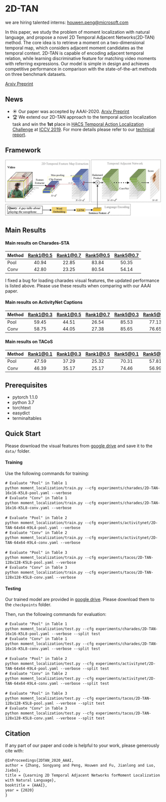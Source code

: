 # 2D-TAN

we are hiring talented interns: houwen.peng@microsoft.com

In  this  paper,  we  study  the  problem  of  moment  localization  with  natural  language,  and  propose  a  novel  2D  Temporal Adjacent Networks(2D-TAN) method. 
The core idea is to retrieve a moment on a two-dimensional temporal map, which considers adjacent moment candidates as the temporal context. 
2D-TAN is capable of encoding adjacent temporal relation, while learning discriminative feature for matching video moments with referring expressions. 
Our model is  simple  in  design  and  achieves  competitive  performance in  comparison  with  the  state-of-the-art  methods  on  three benchmark datasets.

[Arxiv Preprint](https://arxiv.org/abs/1912.03590)

## News
- :sunny: Our paper was accepted by AAAI-2020. [Arxiv Preprint](https://arxiv.org/abs/1912.03590)
- :trophy: We extend our 2D-TAN approach to the temporal action localization task and win the **1st** place in [HACS Temporal Action Localization Challenge](http://hacs.csail.mit.edu/challenge.html) at [ICCV 2019](iccv2019.thecvf.com). For more details please refer to our [technical report](https://arxiv.org/abs/1912.03612).

## Framework
![alt text](imgs/pipeline.jpg)

## Main Results

#### Main results on Charades-STA
| Method | Rank1@0.5 | Rank1@0.7 | Rank5@0.5 | Rank5@0.7 |
| ---- |:-------------:| :-----:|:-----:|:-----:|
| Pool | 40.94 | 22.85 | 83.84 | 50.35 |
| Conv | 42.80 | 23.25 | 80.54 | 54.14 |

I fixed a bug for loading charades visual features, the updated performance is listed above.
Please use these results when comparing with our AAAI paper. 

#### Main results on ActivityNet Captions 
| Method | Rank1@0.3 | Rank1@0.5 | Rank1@0.7 | Rank5@0.3 | Rank5@0.5 | Rank5@0.7 |
| ---- |:-------------:| :-----:|:-----:|:-----:|:-----:|:-----:|
| Pool | 59.45 | 44.51 | 26.54 | 85.53 | 77.13 | 61.96 |
| Conv | 58.75 | 44.05 | 27.38 | 85.65 | 76.65 | 62.26 |

#### Main results on TACoS
| Method | Rank1@0.1 | Rank1@0.3 | Rank1@0.5 | Rank5@0.1 | Rank5@0.3 | Rank5@0.5 |
| ---- |:-------------:| :-----:|:-----:|:-----:|:-----:|:-----:|
| Pool | 47.59 | 37.29 | 25.32 | 70.31 | 57.81 | 45.04 |
| Conv | 46.39 | 35.17 | 25.17 | 74.46 | 56.99 | 44.24 |

## Prerequisites
- pytorch 1.1.0
- python 3.7
- torchtext
- easydict
- terminaltables


## Quick Start

Please download the visual features from [google drive](https://drive.google.com/drive/folders/1D3nav3TKZmYNHvSLBgDt1vpBUXoV2MRv?usp=sharing) and save it to the `data/` folder. 


#### Training
Use the following commands for training:
```
# Evaluate "Pool" in Table 1
python moment_localization/train.py --cfg experiments/charades/2D-TAN-16x16-K5L8-pool.yaml --verbose
# Evaluate "Conv" in Table 1
python moment_localization/train.py --cfg experiments/charades/2D-TAN-16x16-K5L8-conv.yaml --verbose

# Evaluate "Pool" in Table 2
python moment_localization/train.py --cfg experiments/activitynet/2D-TAN-64x64-K9L4-pool.yaml --verbose
# Evaluate "Conv" in Table 2
python moment_localization/train.py --cfg experiments/activitynet/2D-TAN-64x64-K9L4-conv.yaml --verbose

# Evaluate "Pool" in Table 3
python moment_localization/train.py --cfg experiments/tacos/2D-TAN-128x128-K5L8-pool.yaml --verbose
# Evaluate "Conv" in Table 3
python moment_localization/train.py --cfg experiments/tacos/2D-TAN-128x128-K5L8-conv.yaml --verbose
```

#### Testing
Our trained model are provided in [google drive](https://drive.google.com/drive/folders/1RJGhOsTrGELgs9PJZoIUU9l95mXI6TON?usp=sharing). Please download them to the `checkpoints` folder.

Then, run the following commands for evaluation: 
```
# Evaluate "Pool" in Table 1
python moment_localization/test.py --cfg experiments/charades/2D-TAN-16x16-K5L8-pool.yaml --verbose --split test
# Evaluate "Conv" in Table 1
python moment_localization/test.py --cfg experiments/charades/2D-TAN-16x16-K5L8-conv.yaml --verbose --split test

# Evaluate "Pool" in Table 2
python moment_localization/test.py --cfg experiments/activitynet/2D-TAN-64x64-K9L4-pool.yaml --verbose --split test
# Evaluate "Conv" in Table 2
python moment_localization/test.py --cfg experiments/activitynet/2D-TAN-64x64-K9L4-conv.yaml --verbose --split test

# Evaluate "Pool" in Table 3
python moment_localization/test.py --cfg experiments/tacos/2D-TAN-128x128-K5L8-pool.yaml --verbose --split test
# Evaluate "Conv" in Table 3
python moment_localization/test.py --cfg experiments/tacos/2D-TAN-128x128-K5L8-conv.yaml --verbose --split test
```

## Citation
If any part of our paper and code is helpful to your work, please generously cite with:
```
@InProceedings{2DTAN_2020_AAAI,
author = {Zhang, Songyang and Peng, Houwen and Fu, Jianlong and Luo, Jiebo},
title = {Learning 2D Temporal Adjacent Networks forMoment Localization with Natural Language},
booktitle = {AAAI},
year = {2020}
} 
```
